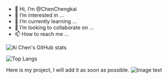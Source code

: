 - 👋 Hi, I’m @ChenChengkai
- 👀 I’m interested in ...
- 🌱 I’m currently learning ...
- 💞️ I’m looking to collaborate on ...
- 📫 How to reach me ...

![Ai Chen's GitHub stats](https://github-readme-stats.vercel.app/api?username=ChenChengkai&theme=transparent)

![Top Langs](https://github-readme-stats.vercel.app/api/top-langs/?username=ChenChengkai&theme=transparent)

Here is my project, I will add it as soon as possible.
![Image text](https://github.com/ChenChengkai/cck_data/blob/master/pic/calib/calib_camera.gif)

<!---
ChenChengkai/ChenChengkai is a ✨ special ✨ repository because its `README.md` (this file) appears on your GitHub profile.
You can click the Preview link to take a look at your changes.
--->
